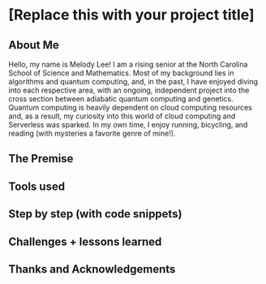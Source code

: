 # [Replace this with your project title]

## About Me
Hello, my name is Melody Lee! I am a rising senior at the North Carolina School of Science and Mathematics. Most of my background lies in algorithms and quantum computing, and, in the past, I have enjoyed diving into each respective area, with an ongoing, independent project into the cross section between adiabatic quantum computing and genetics. Quantum computing is heavily dependent on cloud computing resources and, as a result, my curiosity into this world of cloud computing and Serverless was sparked. In my own time, I enjoy running, bicycling, and reading (with mysteries a favorite genre of mine!). 

## The Premise

## Tools used

## Step by step (with code snippets)

## Challenges + lessons learned

## Thanks and Acknowledgements
